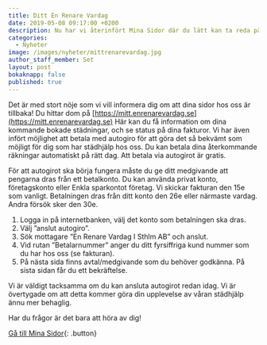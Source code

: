 ```yaml
---
title: Ditt En Renare Vardag
date: 2019-05-08 09:17:00 +0200
description: Nu har vi återinfört Mina Sidor där du lätt kan ta reda på dina kommande bokade städningar, och se status på dina fakturor.
categories: 
  - Nyheter
image: /images/nyheter/mittrenarevardag.jpg
author_staff_member: Set
layout: post
bokaknapp: false
published: true
---
```


Det &auml;r med stort n&ouml;je som vi vill informera dig om att dina sidor hos oss &auml;r tillbaka\! Du hittar dom p&aring; [https://mitt.enrenarevardag.se](https://mitt.enrenarevardag.se) H&auml;r kan du f&aring; information om dina kommande bokade st&auml;dningar, och se status p&aring; dina fakturor. Vi har &auml;ven inf&ouml;rt m&ouml;jlighet att betala med autogiro f&ouml;r att g&ouml;ra det s&aring; bekv&auml;mt som m&ouml;jligt f&ouml;r dig som har st&auml;dhj&auml;lp hos oss. Du kan betala dina &aring;terkommande r&auml;kningar automatiskt p&aring; r&auml;tt dag. Att betala via autogirot &auml;r gratis.

F&ouml;r att autogirot ska b&ouml;rja fungera m&aring;ste du ge ditt medgivande att pengarna dras fr&aring;n ett betalkonto. Du kan anv&auml;nda privat konto, f&ouml;retagskonto eller Enkla sparkontot f&ouml;retag. Vi skickar fakturan den 15e som vanligt. Betalningen dras fr&aring;n ditt konto den 26e eller n&auml;rmaste vardag. Andra f&ouml;rs&ouml;k sker den 30e.

1. Logga in p&aring; internetbanken, v&auml;lj det konto som betalningen ska dras.
2. V&auml;lj ”anslut autogiro”.
3. S&ouml;k mottagare ”En Renare Vardag I Sthlm AB” och anslut.
4. Vid rutan ”Betalarnummer” anger du ditt fyrsiffriga kund nummer som du har hos oss (se fakturan).
5. P&aring; n&auml;sta sida finns avtal/medgivande som du beh&ouml;ver godk&auml;nna. P&aring; sista sidan f&aring;r du ett bekr&auml;ftelse.

Vi &auml;r v&auml;ldigt tacksamma om du kan ansluta autogirot redan idag. Vi &auml;r &ouml;vertygade om att detta kommer g&ouml;ra din upplevelse av v&aring;ran st&auml;dhj&auml;lp &auml;nnu mer behaglig.

Har du fr&aring;gor &auml;r det bara att h&ouml;ra av dig\!

[G&aring; till Mina Sidor](https://mitt.enrenarevardag.se){: .button}